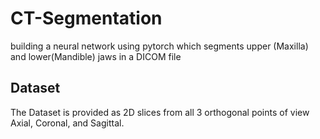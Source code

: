 # CT-Segmentation
building a neural network using pytorch which segments upper (Maxilla) and lower(Mandible) jaws in a DICOM file
## Dataset
The Dataset is provided as 2D slices from all 3 orthogonal points of view Axial, Coronal, and Sagittal.
